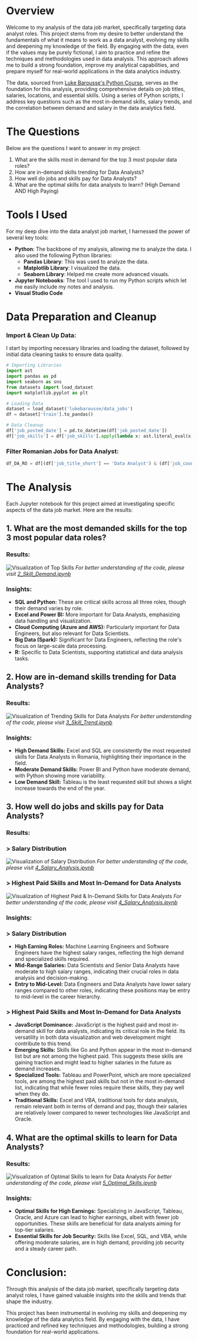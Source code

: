 # Overview
Welcome to my analysis of the data job market, specifically targeting data analyst roles. This project stems from my desire to better understand the fundamentals of what it means to work as a data analyst, evolving my skills and deepening my knowledge of the field. By engaging with the data, even if the values may be purely fictional, I aim to practice and refine the techniques and methodologies used in data analysis. This approach allows me to build a strong foundation, improve my analytical capabilities, and prepare myself for real-world applications in the data analytics industry.

The data, sourced from [Luke Barousse's Python Course](https://www.lukebarousse.com/python), serves as the foundation for this analysis, providing comprehensive details on job titles, salaries, locations, and essential skills. Using a series of Python scripts, I address key questions such as the most in-demand skills, salary trends, and the correlation between demand and salary in the data analytics field.

# The Questions

Below are the questions I want to answer in my project:

1. What are the skills most in demand for the top 3 most popular data roles?
2. How are in-demand skills trending for Data Analysts?
3. How well do jobs and skills pay for Data Analysts?
4. What are the optimal skills for data analysts to learn? (High Demand AND High Paying)

# Tools I Used
For my deep dive into the data analyst job market, I harnessed the power of several key tools:
* **Python**: The backbone of my analysis, allowing me to analyze the data. I also used the following Python libraries:
    * **Pandas Library**: This was used to analyze the data.
    * **Matplotlib Library**: I visualized the data.
    * **Seaborn Library**: Helped me create more advanced visuals.
* **Jupyter Notebooks**: The tool I used to run my Python scripts which let me easily include my notes and analysis.
* **Visual Studio Code**

# Data Preparation and Cleanup
### Import & Clean Up Data:
I start by importing necessary libraries and loading the dataset, followed by initial data cleaning tasks to ensure data quality.
```python
# Importing Libraries
import ast
import pandas as pd
import seaborn as sns
from datasets import load_dataset
import matplotlib.pyplot as plt  

# Loading Data
dataset = load_dataset('lukebarousse/data_jobs')
df = dataset['train'].to_pandas()

# Data Cleanup
df['job_posted_date'] = pd.to_datetime(df['job_posted_date'])
df['job_skills'] = df['job_skills'].apply(lambda x: ast.literal_eval(x) if pd.notna(x) else x)
```
### Filter Romanian Jobs for Data Analyst:
```python
df_DA_RO = df[(df['job_title_short'] == 'Data Analyst') & (df['job_country'] == 'Romania')].copy()
```
# The Analysis
Each Jupyter notebook for this project aimed at investigating specific aspects of the data job market. Here are the results:



## 1. What are the most demanded skills for the top 3 most popular data roles? 

### Results:
![Visualization of Top Skills](3_Project\Images\skill_demand.png) 
*For better understanding of the code, please visit [2_Skill_Demand.ipynb](3_Project\2_Skill_Demand.ipynb)*

### Insights:
* **SQL and Python:** These are critical skills across all three roles, though their demand varies by role.
* **Excel and Power BI:** More important for Data Analysts, emphasizing data handling and visualization.
* **Cloud Computing (Azure and AWS):** Particularly important for Data Engineers, but also relevant for Data Scientists.
* **Big Data (Spark):** Significant for Data Engineers, reflecting the role's focus on large-scale data processing.
* **R:** Specific to Data Scientists, supporting statistical and data analysis tasks.



## 2. How are in-demand skills trending for Data Analysts? 

### Results:
![Visualization of Trending Skills for Data Analysts](3_Project\Images\skill_trend.png) 
*For better understanding of the code, please visit [3_Skill_Trend.ipynb](3_Project\3_Skill_Trend.ipynb)*

### Insights:
* **High Demand Skills:** Excel and SQL are consistently the most requested skills for Data Analysts in Romania, highlighting their importance in the field.
* **Moderate Demand Skills:** Power BI and Python have moderate demand, with Python showing more variability.
* **Low Demand Skill:** Tableau is the least requested skill but shows a slight increase towards the end of the year.



## 3. How well do jobs and skills pay for Data Analysts?

### Results:
### > Salary Distribution
![Visualization of Salary Distribution](3_Project\Images\salary_analysis_1.png) 
*For better understanding of the code, please visit [4_Salary_Analysis.ipynb](3_Project\4_Salary_Analysis.ipynb)*

### > Highest Paid Skills and Most In-Demand for Data Analysts
![Visualization of Highest Paid & In-Demand Skills for Data Analysts](3_Project\Images\salary_analysis_2.png) 
*For better understanding of the code, please visit [4_Salary_Analysis.ipynb](3_Project\4_Salary_Analysis.ipynb)*

### Insights:
### > Salary Distribution
- **High Earning Roles:** Machine Learning Engineers and Software Engineers have the highest salary ranges, reflecting the high demand and specialized skills required.
- **Mid-Range Salaries:** Data Scientists and Senior Data Analysts have moderate to high salary ranges, indicating their crucial roles in data analysis and decision-making.
- **Entry to Mid-Level:** Data Engineers and Data Analysts have lower salary ranges compared to other roles, indicating these positions may be entry to mid-level in the career hierarchy.

### > Highest Paid Skills and Most In-Demand for Data Analysts
- **JavaScript Dominance:** JavaScript is the highest paid and most in-demand skill for data analysts, indicating its critical role in the field. Its versatility in both data visualization and web development might contribute to this trend.
- **Emerging Skills:** Skills like Go and Python appear in the most in-demand list but are not among the highest paid. This suggests these skills are gaining traction and might lead to higher salaries in the future as demand increases.
- **Specialized Tools:** Tableau and PowerPoint, which are more specialized tools, are among the highest paid skills but not in the most in-demand list, indicating that while fewer roles require these skills, they pay well when they do.
- **Traditional Skills:** Excel and VBA, traditional tools for data analysis, remain relevant both in terms of demand and pay, though their salaries are relatively lower compared to newer technologies like JavaScript and Oracle.



## 4. What are the optimal skills to learn for Data Analysts?

### Results:
![Visualization of Optimal Skills to learn for Data Analysts](3_Project\Images\optimal_skills.png) 
*For better understanding of the code, please visit [5_Optimal_Skills.ipynb](3_Project\5_Optimal_Skills.ipynb)*

### Insights:
- **Optimal Skills for High Earnings:** Specializing in JavaScript, Tableau, Oracle, and Azure can lead to higher earnings, albeit with fewer job opportunities. These skills are beneficial for data analysts aiming for top-tier salaries.
- **Essential Skills for Job Security:** Skills like Excel, SQL, and VBA, while offering moderate salaries, are in high demand, providing job security and a steady career path.


# Conclusion:
Through this analysis of the data job market, specifically targeting data analyst roles, I have gained valuable insights into the skills and trends that shape the industry.

This project has been instrumental in evolving my skills and deepening my knowledge of the data analytics field. By engaging with the data, I have practiced and refined key techniques and methodologies, building a strong foundation for real-world applications.